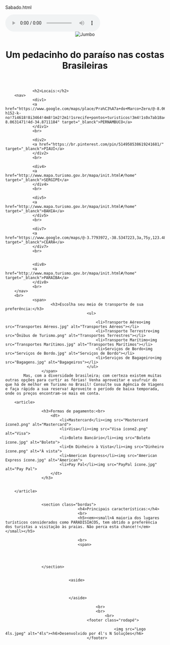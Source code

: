 Sabado.html
<!DOCTYPE HTML>
<html>
	<lang="pt-br">
<head>
		<title>Turismo Brasil</title>
<meta>
		<charset="utf-8">
</meta>
		<link rel="stylesheet" href="Sábado.css">
</head>

<body>
	<audio src="Cover - Patrick Patrikios.mp3" controls autoplay loop>
<p>Seu nevegador não suporta o elemento audio.</p>
</audio>
</audio>
		<header class="cabeçalho">
				<img src="Travel.jpg" alt="Jumbo"> <h1>Um pedacinho do paraíso nas costas Brasileiras</h1>
		</header>

				<h2>Locais:</h2>
		<nav>
				<div1>
				<a href="https://www.google.com/maps/place/Pra%C3%A7a+do+Marco+Zero/@-8.0631471,-34.8711184,3a,75y,90t/data=!3m8!1e2!3m6!1sAF1QipMpYpB35ZY94U1Cf22wa1AektdMsrn6XHhqzv6z!2e10!3e12!6shttps:%2F%2Flh5.googleusercontent.com%2Fp%2FAF1QipMpYpB35ZY94U1Cf22wa1AektdMsrn6XHhqzv6z%3Dw203-h152-k-no!7i4618!8i3464!4m8!1m2!2m1!1srecife+pontos+turisticos!3m4!1s0x7ab18a48f03c145:0xef4ac38fd080a24!8m2!3d-8.0631471!4d-34.8711184" target="_blanck">PERNAMBUCO</a>
				</div1>
				<br>
				
				<div2>
				<a href="https://br.pinterest.com/pin/514958538619241681/" target="_blanck">PIAUÍ</a>
				</div2>
				<br>
				
				<div4>
				<a href="http://www.mapa.turismo.gov.br/mapa/init.html#/home" target="_blanck">SERGIPE</a>
				</div4>
				<br>
				
				<div5>
				<a href="http://www.mapa.turismo.gov.br/mapa/init.html#/home" target="_blanck">BAHIA</a>
				</div5>
				<br>
				
				<div7>
				<a href="https://www.google.com/maps/@-3.7793972,-38.5347223,3a,75y,123.48h,90.14t/data=!3m7!1e1!3m5!1sGlcom_1tDnde5TamrOUfvg!2e0!6s%2F%2Fgeo0.ggpht.com%2Fcbk%3Fpanoid%3DGlcom_1tDnde5TamrOUfvg%26output%3Dthumbnail%26cb_client%3Dmaps_sv.tactile.gps%26thumb%3D2%26w%3D203%26h%3D100%26yaw%3D126.85991%26pitch%3D0%26thumbfov%3D100!7i13312!8i6656" target="_blanck">CEARÁ</a>
				</div7>
				<br>
				
				
				<div8>
				<a href="http://www.mapa.turismo.gov.br/mapa/init.html#/home" target="_blanck">PARAÍBA</a>
				</div8>
				<br>
		</nav>
		<br>
				<span>
						<h3>Escolha seu meio de transporte de sua preferência:</h3>
										<ul>
											
											<li>Transporte Aéreo<img src="Transportes Aéreos.jpg" alt="Transportes Aéreos"></li>
											<li>Transporte Terrestre<img src="Ônibus de Turismo.png" alt="Transportes Terrestres"></li>
											<li>Transporte Marítimo<img src="Transportes Marítimos.jpg" alt="Transportes Marítimos"></li>
											<li>Serviços de Bordo<img src="Serviços de Bordo.jpg" alt="Serviços de Bordo"></li>
											<li>Serviços de Bagageiro<img src="Bagagens.jpg" alt="Bagageiros"></li>
										</ul>
					</span>
			Mas, com a diversidade brasileira; com certeza existem muitas outras opções para curtir as férias! Venha aproveitar e usufruir do que há de melhor em Turismo no Brasil! Consulte sua Agência de Viagens e faça rápido a sua reserva! Aproveite o período de baixa temporada, onde os preços encontram-se mais em conta.

</body>


		<article>

					<h3>Formas de pagamento:<br>
						<dt>
							<li>Mastercard</li><img src="Mastercard ícone3.png" alt="Mastercard">
							<li>Visa</li><img src="Visa ícone2.png" alt="Visa">
							<li>Boleto Bancário</li><img src="Boleto ícone.jpg" alt="Boleto">
							<li>Em Dinheiro à Vista</li><img src="Dinheiro ícone.png" alt="À vista">
							<li>American Express</li><img src="American Express ícone.jpg" alt="American"> 
							<li>Pay Pal</li><img src="PayPal ícone.jpg" alt="Pay Pal">
						</dt>
					</h3>
					
					
		</article>


					<section class="bordas">
									<h4>Principais características:</h4>
									<br>
									<h5><em><small>A maioria dos lugares turísticos considerados como PARADISÍACOS, tem obtido a preferência dos turistas a visitação às praias. Não perca esta chance!!</em></small></h5>
										
									<br>
									<span>
									
								
											

					</section>


								<aside>
										
											

								</aside>

											<br>
											<br>
												<br>
										<footer class="rodapé">

													<img src="Logo 4ls.jpeg" alt="4ls"><h6>Desenvolvido por 4l's N Soluções</h6>
										</footer>


</html>
